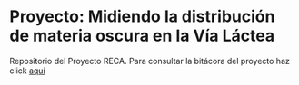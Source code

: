 # Proyecto: Midiendo la distribución de materia oscura en la Vía Láctea 
Repositorio del Proyecto RECA. Para consultar la bitácora del proyecto haz click 
[aquí](darkmatterwake.notion.site)
